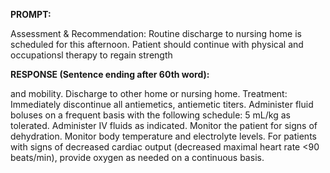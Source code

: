 **PROMPT:**

Assessment & Recommendation:  Routine discharge to nursing home is scheduled for this afternoon. Patient should continue with physical and occupationsl therapy to regain strength

**RESPONSE (Sentence ending after 60th word):**

and mobility. Discharge to other home or nursing home. Treatment:  Immediately discontinue all antiemetics, antiemetic titers. Administer fluid boluses on a frequent basis with the following schedule: 5 mL/kg as tolerated. Administer IV fluids as indicated. Monitor the patient for signs of dehydration. Monitor body temperature and electrolyte levels. For patients with signs of decreased cardiac output (decreased maximal heart rate <90 beats/min), provide oxygen as needed on a continuous basis. 